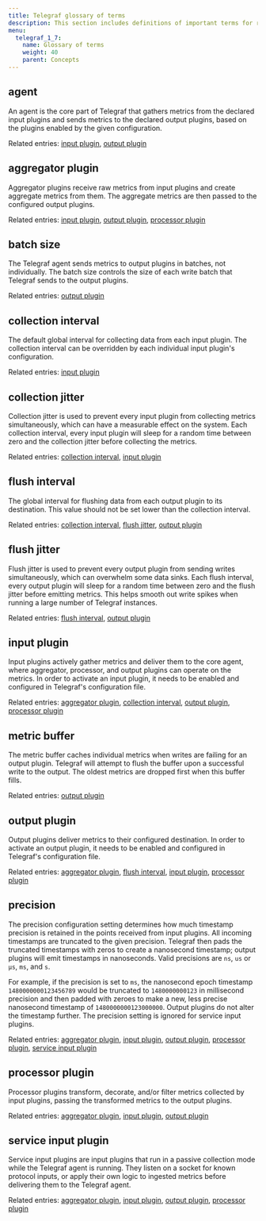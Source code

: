 ```yaml
---
title: Telegraf glossary of terms
description: This section includes definitions of important terms for related to Telegraf, the plug-in driven server agent component of the InfluxData time series platform.
menu:
  telegraf_1_7:
    name: Glossary of terms
    weight: 40
    parent: Concepts
---
```


## agent

An agent is the core part of Telegraf that gathers metrics from the declared input plugins and sends metrics to the declared output plugins, based on the plugins enabled by the given configuration.

Related entries: [input plugin](/telegraf/v1.6/concepts/glossary/#input-plugin), [output plugin](/telegraf/v1.6/concepts/glossary/#output-plugin)

## aggregator plugin

Aggregator plugins receive raw metrics from input plugins and create aggregate metrics from them.
The aggregate metrics are then passed to the configured output plugins.

Related entries: [input plugin](/telegraf/v1.6/concepts/glossary/#input-plugin), [output plugin](/telegraf/v1.6/concepts/glossary/#output-plugin), [processor plugin](/telegraf/v1.6/concepts/glossary/#processor-plugin)

## batch size

The Telegraf agent sends metrics to output plugins in batches, not individually.
The batch size controls the size of each write batch that Telegraf sends to the output plugins.

Related entries: [output plugin](/telegraf/v1.6/concepts/glossary/#output-plugin)

## collection interval

The default global interval for collecting data from each input plugin.
The collection interval can be overridden by each individual input plugin's configuration.

Related entries: [input plugin](/telegraf/v1.6/concepts/glossary/#input-plugin)

## collection jitter

Collection jitter is used to prevent every input plugin from collecting metrics simultaneously, which can have a measurable effect on the system.
Each collection interval, every input plugin will sleep for a random time between zero and the collection jitter before collecting the metrics.

Related entries: [collection interval](/telegraf/v1.6/concepts/glossary/#collection-interval), [input plugin](/telegraf/v1.6/concepts/glossary/#input-plugin)

## flush interval

The global interval for flushing data from each output plugin to its destination.
This value should not be set lower than the collection interval.

Related entries: [collection interval](/telegraf/v1.6/concepts/glossary/#collection-interval), [flush jitter](/telegraf/v1.6/concepts/glossary/#flush-jitter), [output plugin](/telegraf/v1.6/concepts/glossary/#output-plugin)

## flush jitter

Flush jitter is used to prevent every output plugin from sending writes simultaneously, which can overwhelm some data sinks.
Each flush interval, every output plugin will sleep for a random time between zero and the flush jitter before emitting metrics.
This helps smooth out write spikes when running a large number of Telegraf instances.

Related entries: [flush interval](/telegraf/v1.6/concepts/glossary/#flush-interval), [output plugin](/telegraf/v1.6/concepts/glossary/#output-plugin)

## input plugin

Input plugins actively gather metrics and deliver them to the core agent, where aggregator, processor, and output plugins can operate on the metrics.
In order to activate an input plugin, it needs to be enabled and configured in Telegraf's configuration file.

Related entries: [aggregator plugin](/telegraf/v1.6/concepts/glossary/#aggregator-plugin), [collection interval](/telegraf/v1.6/concepts/glossary/#collection-interval), [output plugin](/telegraf/v1.6/concepts/glossary/#output-plugin), [processor plugin](/telegraf/v1.6/concepts/glossary/#processor-plugin)

## metric buffer

The metric buffer caches individual metrics when writes are failing for an output plugin.
Telegraf will attempt to flush the buffer upon a successful write to the output.
The oldest metrics are dropped first when this buffer fills.

Related entries: [output plugin](/telegraf/v1.6/concepts/glossary/#output-plugin)

## output plugin

Output plugins deliver metrics to their configured destination. In order to activate an output plugin, it needs to be enabled and configured in Telegraf's configuration file.

Related entries: [aggregator plugin](/telegraf/v1.6/concepts/glossary/#aggregator-plugin), [flush interval](/telegraf/v1.6/concepts/glossary/#flush-interval), [input plugin](/telegraf/v1.6/concepts/glossary/#input-plugin), [processor plugin](/telegraf/v1.6/concepts/glossary/#processor-plugin)

## precision

The precision configuration setting determines how much timestamp precision is retained in the points received from input plugins. All incoming timestamps are truncated to the given precision.
Telegraf then pads the truncated timestamps with zeros to create a nanosecond timestamp; output plugins will emit timestamps in nanoseconds.
Valid precisions are `ns`, `us` or `µs`, `ms`, and `s`.

For example, if the precision is set to `ms`, the nanosecond epoch timestamp `1480000000123456789` would be truncated to `1480000000123` in millisecond precision and then padded with zeroes to make a new, less precise nanosecond timestamp of `1480000000123000000`.
Output plugins do not alter the timestamp further. The precision setting is ignored for service input plugins.

Related entries:  [aggregator plugin](/telegraf/v1.6/concepts/glossary/#aggregator-plugin), [input plugin](/telegraf/v1.6/concepts/glossary/#input-plugin), [output plugin](/telegraf/v1.6/concepts/glossary/#output-plugin), [processor plugin](/telegraf/v1.6/concepts/glossary/#processor-plugin), [service input plugin](/telegraf/v1.6/concepts/glossary/#service-input-plugin)

## processor plugin

Processor plugins transform, decorate, and/or filter metrics collected by input plugins, passing the transformed metrics to the output plugins.

Related entries: [aggregator plugin](/telegraf/v1.6/concepts/glossary/#aggregator-plugin), [input plugin](/telegraf/v1.6/concepts/glossary/#input-plugin), [output plugin](/telegraf/v1.6/concepts/glossary/#output-plugin)

## service input plugin

Service input plugins are input plugins that run in a passive collection mode while the Telegraf agent is running.
They listen on a socket for known protocol inputs, or apply their own logic to ingested metrics before delivering them to the Telegraf agent.

Related entries: [aggregator plugin](/telegraf/v1.6/concepts/glossary/#aggregator-plugin), [input plugin](/telegraf/v1.6/concepts/glossary/#input-plugin), [output plugin](/telegraf/v1.6/concepts/glossary/#output-plugin), [processor plugin](/telegraf/v1.6/concepts/glossary/#processor-plugin)
